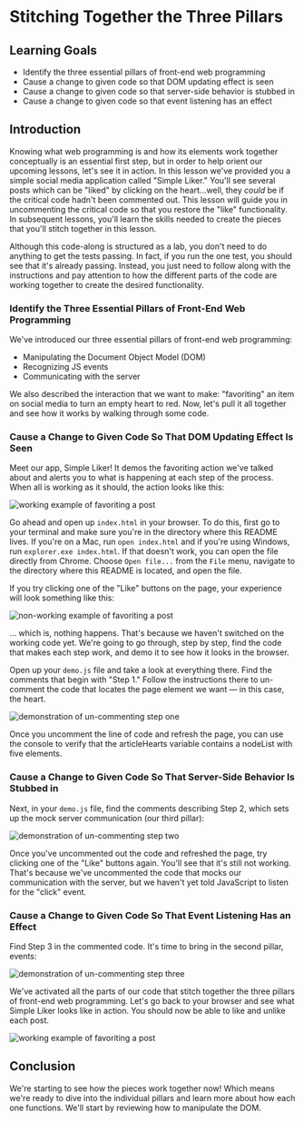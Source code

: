 # Stitching Together the Three Pillars

## Learning Goals

- Identify the three essential pillars of front-end web programming
- Cause a change to given code so that DOM updating effect is seen
- Cause a change to given code so that server-side behavior is stubbed in
- Cause a change to given code so that event listening has an effect

## Introduction

Knowing what web programming is and how its elements work together conceptually
is an essential first step, but in order to help orient our upcoming lessons,
let's see it in action. In this lesson we've provided you a simple social media
application called "Simple Liker." You'll see several posts which can be "liked"
by clicking on the heart...well, they _could_ be if the critical code hadn't
been commented out. This lesson will guide you in uncommenting the critical
code so that you restore the "like" functionality. In subsequent lessons, you'll
learn the skills needed to create the pieces that you'll stitch together in this
lesson.

Although this code-along is structured as a lab, you don't need to do anything
to get the tests passing. In fact, if you run the one test, you should see that
it's already passing. Instead, you just need to follow along with the
instructions and pay attention to how the different parts of the code are
working together to create the desired functionality.

### Identify the Three Essential Pillars of Front-End Web Programming

We've introduced our three essential pillars of front-end web programming:

- Manipulating the Document Object Model (DOM)
- Recognizing JS events
- Communicating with the server

We also described the interaction that we want to make: "favoriting" an item on
social media to turn an empty heart to red. Now, let's pull it all together and
see how it works by walking through some code.

### Cause a Change to Given Code So That DOM Updating Effect Is Seen

Meet our app, Simple Liker! It demos the favoriting action we've talked about
and alerts you to what is happening at each step of the process. When all is
working as it should, the action looks like this:

![working example of favoriting a post][three-pillars-example-working]

Go ahead and open up `index.html` in your browser. To do this, first go to your
terminal and make sure you're in the directory where this README lives. If
you're on a Mac, run `open index.html` and if you're using Windows, run
`explorer.exe index.html`. If that doesn't work, you can open the file directly
from Chrome. Choose `Open file...` from the `File` menu, navigate to the
directory where this README is located, and open the file.

If you try clicking one of the "Like" buttons on the page, your experience will
look something like this:

![non-working example of favoriting a post][three-pillars-example-not-working]

... which is, nothing happens. That's because we haven't switched on the
working code yet. We're going to go through, step by step, find the code that
makes each step work, and demo it to see how it looks in the browser.

Open up your `demo.js` file and take a look at everything there. Find the
comments that begin with "Step 1." Follow the instructions there to un-comment
the code that locates the page element we want — in this case, the heart.

![demonstration of un-commenting step one][three-pillars-example-comment-step-one]

Once you uncomment the line of code and refresh the page, you can use the
console to verify that the articleHearts variable contains a nodeList with five
elements.

### Cause a Change to Given Code So That Server-Side Behavior Is Stubbed in

Next, in your `demo.js` file, find the comments describing Step 2, which sets up
the mock server communication (our third pillar):

![demonstration of un-commenting step two][three-pillars-example-comment-step-two]

Once you've uncommented out the code and refreshed the page, try clicking one of
the "Like" buttons again. You'll see that it's still not working. That's because
we've uncommented the code that mocks our communication with the server, but we
haven't yet told JavaScript to listen for the "click" event.

### Cause a Change to Given Code So That Event Listening Has an Effect

Find Step 3 in the commented code. It's time to bring in the second pillar,
events:

![demonstration of un-commenting step three][three-pillars-example-comment-step-three]

We've activated all the parts of our code that stitch together the three pillars
of front-end web programming. Let's go back to your browser and see what Simple
Liker looks like in action. You should now be able to like and unlike each post.

![working example of favoriting a post][three-pillars-example-working]

## Conclusion

We're starting to see how the pieces work together now! Which means we're ready
to dive into the individual pillars and learn more about how each one functions.
We'll start by reviewing how to manipulate the DOM.

[three-pillars-example-working]: https://curriculum-content.s3.amazonaws.com/fewpjs/fewpjs-stitching-together-the-three-pillars/three-pillars-02.gif
[three-pillars-example-not-working]: https://curriculum-content.s3.amazonaws.com/fewpjs/fewpjs-stitching-together-the-three-pillars/three-pillars-01.gif
[three-pillars-example-comment-step-one]: https://curriculum-content.s3.amazonaws.com/phase-1/stitching-together-the-three-pillars/step1.gif
[three-pillars-example-comment-step-two]: https://curriculum-content.s3.amazonaws.com/phase-1/stitching-together-the-three-pillars/step2.gif
[three-pillars-example-comment-step-three]: https://curriculum-content.s3.amazonaws.com/phase-1/stitching-together-the-three-pillars/step3.gif

